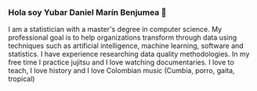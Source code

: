 ### Hola soy Yubar Daniel Marín Benjumea 👋

I am a statistician with a master's degree in computer science. My professional goal is to help organizations transform through data using techniques such as artificial intelligence, machine learning, software and statistics. I have experience researching data quality methodologies. In my free time I practice jujitsu and I love watching documentaries. I love to teach, I love history and I love Colombian music (Cumbia, porro, gaita, tropical)



<!--
**ydmarinb/ydmarinb** is a ✨ _special_ ✨ repository because its `README.md` (this file) appears on your GitHub profile.

Here are some ideas to get you started:

- 🔭 I’m currently working on in proteccion
- 🌱 I’m currently learning ...
- 👯 I’m looking to collaborate on ...
- 🤔 I’m looking for help with ...
- 💬 Ask me about ...
- 📫 How to reach me: ...
- 😄 Pronouns: ...
- ⚡ Fun fact: ...
-->
